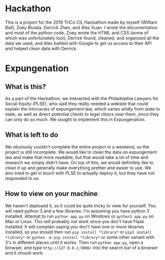 # Hackathon
This is a project for the 2019 TriCo CIL Hackathon made by myself (William
Ball), Zoey Biulala, Derrick Zhen, and Alex Xuan. I wrote the documentation and
most of the python code, Zoey wrote the HTML and CSS (some of which was
unfortunately lost), Derrick found, cleaned, and organized all the data we used,
and Alex battled with Google to get us access to their API and helped clean
data with Derrick.

# Expungenation
## What is this?
As a part of the Hackathon, we interacted with the Philadelphia Lawyers for
Social Equity (PLSE), who said they really needed a website that could explain
the intricacies of expungement law, which varies wildly from state to state, as
well as direct potential clients to legal clinics near them, since they can only
do so much. We sought to implement this in Expungenation.

## What is left to do
We obviously couldn't complete the entire project in a weekend, so the project
is still incomplete. We would like to clean the data on expungement law and make
that more readable, but that would take a lot of time and research we simply
didn't have. On top of this, we would definitely like to clean it up and
generally make everything prettier and easier to use. We also tried to get in
touch with PLSE to actually deploy it, but they have not responded to us.

## How to view on your machine
We haven't deployed it, so it could be quite tricky to view for yourself. You
will need python 3 and a few libraries. I'm assuming you have python 3
installed. Attempt to run `python app.py` on Windows or `python3 app.py` on Mac
or Linux. This will probably not work since you don't have Flask installed. It
will complain saying you don't have one or more libraries installed, so you
should then run `pip install *library*` or `pip3 install *library*` or `python
-m pip install *library*` or some other variant with 3's in different places
until it works. Then run `python app.py`, open a browser, and type
`http://127.0.0.1:5000/` into the search bar of a browser and it should work.
